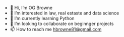 - 👋 Hi, I’m OG Browne
- 👀 I’m interested in law, real estaste and data science
- 🌱 I’m currently learning Python 
- 💞️ I’m looking to collaborate on beginnger projects
- 📫 How to reach me hbrowne81@gmail.com 

<!---
hbrowne81/hbrowne81 is a ✨ special ✨ repository because its `README.md` (this file) appears on your GitHub profile.
You can click the Preview link to take a look at your changes.
--->
